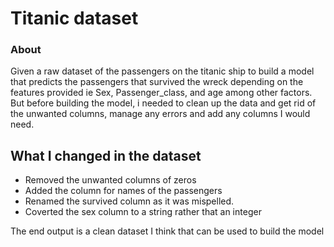# Titanic dataset 
### About
Given a raw dataset of the passengers on the titanic ship to build a model that predicts the passengers that survived the wreck depending on the features provided ie Sex, Passenger_class, and age among other factors. But before building the model, i needed to clean up the data and get rid of the unwanted columns, manage any errors and add any columns I would need.
## What I changed in the dataset
- Removed the unwanted columns of zeros
- Added the column for names of the passengers
- Renamed the survived column as it was mispelled.
- Coverted the sex column to a string rather that an integer
  
The end output is a clean dataset I think that can be used to build the model

